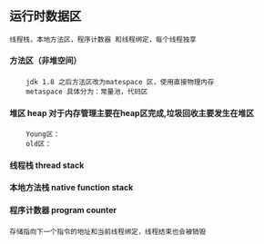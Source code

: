 ## 运行时数据区
    线程栈，本地方法区，程序计数器 和线程绑定，每个线程独享
   #### 方法区（非堆空间）
        jdk 1.8 之后方法区改为matespace 区，使用直接物理内存
        metaspace 具体分为：常量池，代码区
   #### 堆区 heap 对于内存管理主要在heap区完成,垃圾回收主要发生在堆区
        Young区：
        old区：
   #### 线程栈 thread stack
   #### 本地方法栈 native function stack
   #### 程序计数器 program counter
    存储指向下一个指令的地址和当前线程绑定，线程结束也会被销毁
    
   